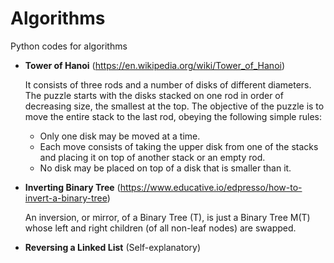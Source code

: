 # Algorithms
Python codes for algorithms


* **Tower of Hanoi** (https://en.wikipedia.org/wiki/Tower_of_Hanoi)

  It consists of three rods and a number of disks of different diameters. The puzzle starts with the disks stacked on one rod in order of decreasing size, the smallest at the top.
  The objective of the puzzle is to move the entire stack to the last rod, obeying the following simple rules:

  * Only one disk may be moved at a time.
  * Each move consists of taking the upper disk from one of the stacks and placing it on top of another stack or an empty rod.
  * No disk may be placed on top of a disk that is smaller than it.

* **Inverting Binary Tree** (https://www.educative.io/edpresso/how-to-invert-a-binary-tree)

  An inversion, or mirror, of a Binary Tree (T), is just a Binary Tree M(T) whose left and right children (of all non-leaf nodes) are swapped.

* **Reversing a Linked List** (Self-explanatory)
